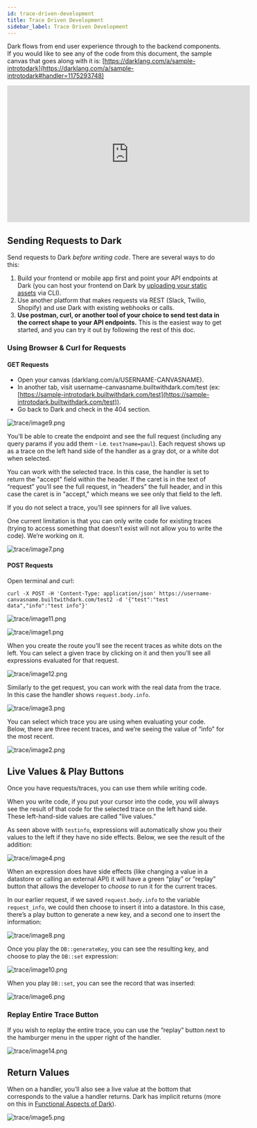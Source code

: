 ```yaml
---
id: trace-driven-development
title: Trace Driven Development
sidebar_label: Trace Driven Development
---
```


Dark flows from end user experience through to the backend components. If you
would like to see any of the code from this document, the sample canvas that
goes along with it is:
[https://darklang.com/a/sample-introtodark](https://darklang.com/a/sample-introtodark#handler=1175293748)

<iframe width="560" height="315" src="https://www.youtube.com/embed/LcQyAfKLLT0" frameborder="0" allow="accelerometer; autoplay; encrypted-media; gyroscope; picture-in-picture" allowfullscreen></iframe>

## Sending Requests to Dark

Send requests to Dark _before writing code_. There are several ways to do this:

1. Build your frontend or mobile app first and point your API endpoints at Dark
   (you can host your frontend on Dark by
   [uploading your static assets](/how-to/static-assets.md) via CLI).
2. Use another platform that makes requests via REST (Slack, Twilio, Shopify)
   and use Dark with existing webhooks or calls.
3. **Use postman, curl, or another tool of your choice to send test data in the
   correct shape to your API endpoints.** This is the easiest way to get
   started, and you can try it out by following the rest of this doc.

### Using Browser & Curl for Requests

#### GET Requests

- Open your canvas (darklang.com/a/USERNAME-CANVASNAME).
- In another tab, visit username-canvasname.builtwithdark.com/test (ex:
  [https://sample-introtodark.builtwithdark.com/test](https://sample-introtodark.builtwithdark.com/test)).
- Go back to Dark and check in the 404 section.

![trace/image9.png](/img/trace/image9.png)

You’ll be able to create the endpoint and see the full request (including any
query params if you add them - i.e. `test?name=paul`). Each request shows up as
a trace on the left hand side of the handler as a gray dot, or a white dot when
selected.

You can work with the selected trace. In this case, the handler is set to return
the "accept" field within the header. If the caret is in the text of “request”
you’ll see the full request, in “headers” the full header, and in this case the
caret is in "accept," which means we see only that field to the left.

If you do not select a trace, you’ll see spinners for all live values.

One current limitation is that you can only write code for existing traces
(trying to access something that doesn’t exist will not allow you to write the
code). We’re working on it.

![trace/image7.png](/img/trace/image7.png)

#### POST Requests

Open terminal and curl:

```shell
curl -X POST -H 'Content-Type: application/json' https://username-canvasname.builtwithdark.com/test2 -d '{"test":"test data","info":"test info"}'
```

![trace/image11.png](/img/trace/image11.png)

![trace/image1.png](/img/trace/image1.png)

When you create the route you’ll see the recent traces as white dots on the
left. You can select a given trace by clicking on it and then you’ll see all
expressions evaluated for that request.

![trace/image12.png](/img/trace/image12.png)

Similarly to the get request, you can work with the real data from the trace. In
this case the handler shows `request.body.info`.

![trace/image3.png](/img/trace/image3.png)

You can select which trace you are using when evaluating your code. Below, there
are three recent traces, and we’re seeing the value of “info” for the most
recent.

![trace/image2.png](/img/trace/image2.png)

## Live Values & Play Buttons

Once you have requests/traces, you can use them while writing code.

When you write code, if you put your cursor into the code, you will always see
the result of that code for the selected trace on the left hand side. These
left-hand-side values are called "live values."

As seen above with `testinfo`, expressions will automatically show you their
values to the left if they have no side effects. Below, we see the result of the
addition:

![trace/image4.png](/img/trace/image4.png)

When an expression does have side effects (like changing a value in a datastore
or calling an external API) it will have a green “play” or “replay” button that
allows the developer to _choose_ to run it for the current traces.

In our earlier request, if we saved `request.body.info` to the variable
`request_info`, we could then choose to insert it into a datastore. In this
case, there’s a play button to generate a new key, and a second one to insert
the information:

![trace/image8.png](/img/trace/image8.png)

Once you play the `DB::generateKey`, you can see the resulting key, and choose
to play the `DB::set` expression:

![trace/image10.png](/img/trace/image10.png)

When you play `DB::set`, you can see the record that was inserted:

![trace/image6.png](/img/trace/image6.png)

### Replay Entire Trace Button

If you wish to replay the entire trace, you can use the “replay” button next to
the hamburger menu in the upper right of the handler.

![trace/image14.png](/img/trace/image14.png)

## Return Values

When on a handler, you’ll also see a live value at the bottom that corresponds
to the value a handler returns. Dark has implicit returns (more on this in
[Functional Aspects of Dark](functional-aspects)).

![trace/image5.png](/img/trace/image5.png)
